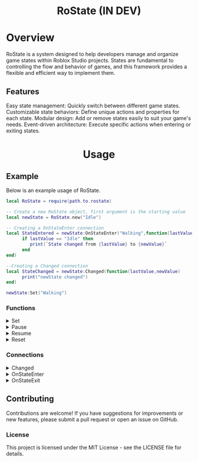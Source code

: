 <div align="center">
	<h1>RoState (IN DEV)</h1>
</div>

# Overview

RoState is a system designed to help developers manage and organize game states within Roblox Studio projects. States are fundamental to controlling the flow and behavior of games, and this framework provides a flexible and efficient way to implement them.

## Features

Easy state management: Quickly switch between different game states.
Customizable state behaviors: Define unique actions and properties for each state.
Modular design: Add or remove states easily to suit your game's needs.
Event-driven architecture: Execute specific actions when entering or exiting states.

<div align="center">
	<h1>Usage</h1>
</div>

## Example
Below is an example usage of RoState.

```lua
local RoState = require(path.to.rostate)

-- Create a new RoState object, first argument is the starting value
local newState = RoState.new("Idle")

-- Creating a OnStateEnter connection
local StateEntered = newState:OnStateEnter("Walking",function(lastValue,newValue)
      if lastValue == "Idle" then
         print(`State changed from {lastValue} to {newValue}`
      end
end)

--Creating a Changed connection
local StateChanged = newState:Changed(function(lastValue,newValue)
      print("newState changed")
end)

newState:Set("Walking")
```
### Functions

<details>
    <summary>Set</summary>
    This function is used to set a state to any value.

```lua
local testState = RoState.new()

testState:Set("OwkSoCool") -- Change the value of the state

print(testState) -- Prints OwkSoCool
```
</details>


<details>
    <summary>Pause</summary>
    This function is used to pause a state.The first argument defined for how many seconds.

```lua
local testState = RoState.new(1)

testState:Pause(5) -- Pause state 5 seconds

```
</details>

<details>
    <summary>Resume</summary>
    This function is used to resume a paused state.

```lua
local testState = RoState.new(1)

testState:Pause(5) -- Pause state 5 seconds

testState:Resume() -- Resume paused state

```
</details>

<details>
    <summary>Reset</summary>
    This function is used to reset a state to its original value.

```lua
local testState = RoState.new(1)

testState:Set(5)

testState:Set(3)

testState:Reset() -- Resets the state to original value

print(testState) -- Prints 5
```
</details>

### Connections

<details>
    <summary>Changed</summary>
    This connection is fired when a state is changed.

```lua
local testState = RoState.new()

local connection = testState:Changed(function(lastValue,newValue)
    print(`State value changed to: {newValue}`)
end)

connection:Disconnect() -- Disconnects the connection we made earlier
```
</details>

<details>
    <summary>OnStateEnter</summary>
    This connection is fired when a specific state is entered.

```lua
local testState = RoState.new()

local connection = testState:OnStateEnter(stateEntered,function(lastValue,newValue)
    print(`Entered the state: {newValue}`)
end)

connection:Disconnect() -- Disconnects the connection we made earlier
```
</details>

<details>
    <summary>OnStateExit</summary>
    This connection is fired when a specific state is exited.

```lua
local testState = RoState.new()

local connection = testState:OnStateExit(stateExited,function(lastValue,newValue)
    print(`Exited the state: {lastValue}`)
end)

connection:Disconnect() -- Disconnects the connection we made earlier
```
</details>


## Contributing


Contributions are welcome! If you have suggestions for improvements or new features, please submit a pull request or open an issue on GitHub.

### License

This project is licensed under the MIT License - see the LICENSE file for details.


